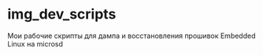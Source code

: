 # img_dev_scripts
Мои рабочие скрипты для дампа и восстановления прошивок Embedded Linux на microsd
